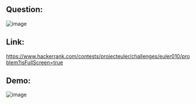 ## Question:
![image](https://github.com/DaRkAnon1mous/Hackerrank_ProjectEuler/assets/86824571/5ef11eb5-b464-4688-80ee-01e4f77b4d22)

## Link:
https://www.hackerrank.com/contests/projecteuler/challenges/euler010/problem?isFullScreen=true

## Demo:
![image](https://github.com/DaRkAnon1mous/Hackerrank_ProjectEuler/assets/86824571/e095888f-ed08-4578-a2fe-ea38c2531bb3)
